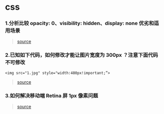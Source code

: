 # css

### 1.分析比较 opacity: 0、visibility: hidden、display: none 优劣和适用场景

> [source](https://github.com/Advanced-Frontend/Daily-Interview-Question/issues/100)

### 2.已知如下代码，如何修改才能让图片宽度为 300px ？注意下面代码不可修改

`<img src="1.jpg" style="width:480px!important;”>`

> [source](https://github.com/Advanced-Frontend/Daily-Interview-Question/issues/105)

### 3.如何解决移动端 Retina 屏 1px 像素问题

> [source](https://github.com/Advanced-Frontend/Daily-Interview-Question/issues/115)
